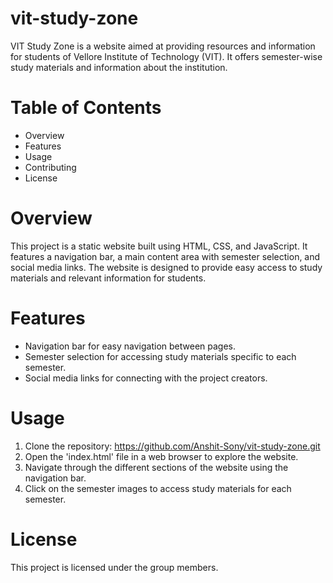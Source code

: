 # vit-study-zone
VIT Study Zone is a website aimed at providing resources and information for students of Vellore Institute of Technology (VIT). It offers semester-wise study materials and information about the institution.

# Table of Contents
- Overview
- Features
- Usage
- Contributing
- License

# Overview
This project is a static website built using HTML, CSS, and JavaScript. It features a navigation bar, a main content area with semester selection, and social media links. The website is designed to provide easy access to study materials and relevant information for students.

# Features
- Navigation bar for easy navigation between pages.
- Semester selection for accessing study materials specific to each semester.
- Social media links for connecting with the project creators.

# Usage
1. Clone the repository: https://github.com/Anshit-Sony/vit-study-zone.git
2. Open the 'index.html' file in a web browser to explore the website.
3. Navigate through the different sections of the website using the navigation bar.
4. Click on the semester images to access study materials for each semester.

# License
This project is licensed under the group members.

